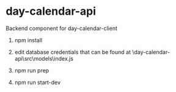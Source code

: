 # day-calendar-api
Backend component for day-calendar-client

1. npm install

2. edit database credentials that can be found at \day-calendar-api\src\models\index.js

3. npm run prep

4. npm run start-dev
